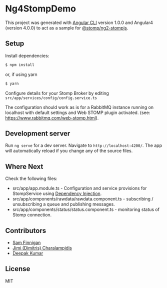 # Ng4StompDemo

This project was generated with [Angular CLI](https://github.com/angular/angular-cli)
 version 1.0.0 and Angular4 (version 4.0.0) to act as a sample for 
 [@stomp/ng2-stompjs](https://github.com/stomp-js/ng2-stompjs).

## Setup

Install dependencies:

```bash
$ npm install
```
or, if using yarn

```bash
$ yarn
```

Configure details for your Stomp Broker by editing
 `src/app/services/config/config.service.ts`

The configuration should work as is for a RabbitMQ instance
 running on localhost with default settings and Web STOMP 
 plugin activated.
 (see: https://www.rabbitmq.com/web-stomp.html).

## Development server

Run `ng serve` for a dev server. Navigate to `http://localhost:4200/`. 
The app will automatically reload if you change any of the source files.

## Where Next

Check the following files:

- src/app/app.module.ts - Configuration and service provisions for
  StompService using 
  [Dependency Injection](https://angular.io/docs/ts/latest/guide/dependency-injection.html).
- src/app/components/rawdata/rawdata.component.ts - subscribing / unsubscribing a queue and
  publishing messages.
- src/app/components/status/status.component.ts - monitoring status of Stomp connection.

## Contributors

- [Sam Finnigan](https://github.com/sjmf)
- [Jimi (Dimitris) Charalampidis](https://github.com/JimiC)
- [Deepak Kumar](https://github.com/kum-deepak)

## License

MIT
